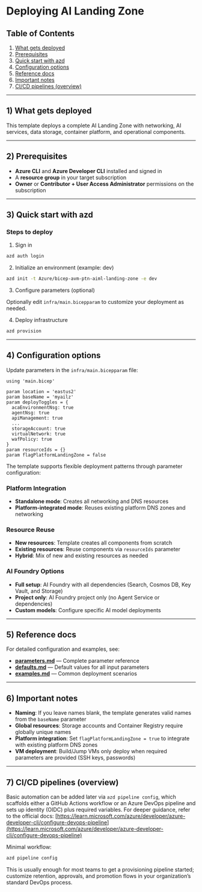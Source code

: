 # Deploying AI Landing Zone

## Table of Contents

1. [What gets deployed](#1-what-gets-deployed)  
2. [Prerequisites](#2-prerequisites)  
3. [Quick start with azd](#3-quick-start-with-azd)  
4. [Configuration options](#4-configuration-options)  
5. [Reference docs](#5-reference-docs)  
6. [Important notes](#6-important-notes)  
7. [CI/CD pipelines (overview)](#7-cicd-pipelines-overview)  

---

## 1) What gets deployed

This template deploys a complete AI Landing Zone with networking, AI services, data storage, container platform, and operational components.

---

## 2) Prerequisites

* **Azure CLI** and **Azure Developer CLI** installed and signed in  
* A **resource group** in your target subscription  
* **Owner** or **Contributor + User Access Administrator** permissions on the subscription  

---

## 3) Quick start with azd

### Steps to deploy

1) Sign in

```bash
azd auth login
````

2. Initialize an environment (example: dev)

```bash
azd init -t Azure/bicep-avm-ptn-aiml-landing-zone -e dev
```

3. Configure parameters (optional)

Optionally edit `infra/main.bicepparam` to customize your deployment as needed.

4. Deploy infrastructure

```bash
azd provision
```

---

## 4) Configuration options

Update parameters in the `infra/main.bicepparam` file:

```bicep
using 'main.bicep'

param location = 'eastus2'
param baseName = 'myailz'
param deployToggles = {
  acaEnvironmentNsg: true
  agentNsg: true
  apiManagement: true
  ...
  storageAccount: true
  virtualNetwork: true
  wafPolicy: true
}
param resourceIds = {}
param flagPlatformLandingZone = false
```

The template supports flexible deployment patterns through parameter configuration:

### Platform Integration

* **Standalone mode**: Creates all networking and DNS resources
* **Platform-integrated mode**: Reuses existing platform DNS zones and networking

### Resource Reuse

* **New resources**: Template creates all components from scratch
* **Existing resources**: Reuse components via `resourceIds` parameter
* **Hybrid**: Mix of new and existing resources as needed

### AI Foundry Options

* **Full setup**: AI Foundry with all dependencies (Search, Cosmos DB, Key Vault, and Storage)
* **Project only**: AI Foundry project only (no Agent Service or dependencies)
* **Custom models**: Configure specific AI model deployments

---

## 5) Reference docs

For detailed configuration and examples, see:

* **[parameters.md](./parameters.md)** — Complete parameter reference
* **[defaults.md](./defaults.md)** — Default values for all input parameters
* **[examples.md](./examples.md)** — Common deployment scenarios

---

## 6) Important notes

* **Naming**: If you leave names blank, the template generates valid names from the `baseName` parameter
* **Global resources**: Storage accounts and Container Registry require globally unique names
* **Platform integration**: Set `flagPlatformLandingZone = true` to integrate with existing platform DNS zones
* **VM deployment**: Build/Jump VMs only deploy when required parameters are provided (SSH keys, passwords)

---

## 7) CI/CD pipelines (overview)

Basic automation can be added later via `azd pipeline config`, which scaffolds either a GitHub Actions workflow or an Azure DevOps pipeline and sets up identity (OIDC) plus required variables. For deeper guidance, refer to the official docs: [https://learn.microsoft.com/azure/developer/azure-developer-cli/configure-devops-pipeline](https://learn.microsoft.com/azure/developer/azure-developer-cli/configure-devops-pipeline)

Minimal workflow:

```bash
azd pipeline config
```

This is usually enough for most teams to get a provisioning pipeline started; customize retention, approvals, and promotion flows in your organization’s standard DevOps process.

